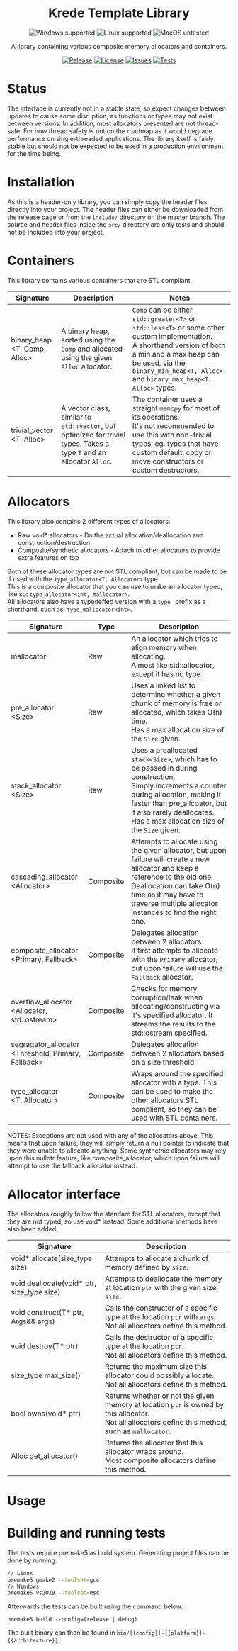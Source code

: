 <div align="center">
<h1>Krede Template Library</h1>

![Windows supported](https://img.shields.io/badge/Windows-win--10-green?style=flat-square)
![Linux supported](https://img.shields.io/badge/Linux-Ubuntu-green?style=flat-square)
![MacOS untested](https://img.shields.io/badge/MacOS-Untested-red?style=flat-square)

<p>A library containing various composite memory allocators and containers.</p>

[![Release](https://img.shields.io/github/v/release/KredeGC/KTL?display_name=tag&style=flat-square)](https://github.com/KredeGC/KTL/releases)
[![License](https://img.shields.io/github/license/KredeGC/KTL?style=flat-square)](https://github.com/KredeGC/KTL/blob/master/LICENSE)
[![Issues](https://img.shields.io/github/issues/KredeGC/KTL?style=flat-square)](https://github.com/KredeGC/KTL/issues)
[![Tests](https://img.shields.io/github/workflow/status/KredeGC/KTL/Test?style=flat-square)](https://github.com/KredeGC/KTL/actions/workflows/main.yml)

</div>

# Status
The interface is currently not in a stable state, so expect changes between updates to cause some disruption, as functions or types may not exist between versions.
In addition, most allocators presented are not thread-safe.
For now thread safety is not on the roadmap as it would degrade performance on single-threaded applications.
The library itself is fairly stable but should not be expected to be used in a production environment for the time being.

# Installation
As this is a header-only library, you can simply copy the header files directly into your project.
The header files can either be downloaded from the [release page](https://github.com/KredeGC/KTL/releases) or from the `include/` directory on the master branch.
The source and header files inside the `src/` directory are only tests and should not be included into your project.

# Containers
This library contains various containers that are STL compliant.

| Signature | Description | Notes |
| --- | --- | --- |
| binary_heap<br/>\<T, Comp, Alloc\> | A binary heap, sorted using the `Comp` and allocated using the given `Alloc` allocator. | `Comp` can be either `std::greater<T>` or `std::less<T>` or some other custom implementation.<br/>A shorthand version of both a min and a max heap can be used, via the `binary_min_heap<T, Alloc>` and `binary_max_heap<T, Alloc>` types. |
| trivial_vector<br/>\<T, Alloc\> | A vector class, similar to `std::vector`, but optimized for trivial types. Takes a type `T` and an allocator `Alloc`. | The container uses a straight `memcpy` for most of its operations.<br/>It's not recommended to use this with non-trivial types, eg. types that have custom default, copy or move constructors or custom destructors. |

# Allocators
This library also contains 2 different types of allocators:
* Raw void* allocators - Do the actual allocation/deallocation and construction/destruction
* Composite/synthetic allocators - Attach to other allocators to provide extra features on top

Both of these allocator types are not STL compliant, but can be made to be if used with the `type_allocator<T, Allocator>` type.<br/>
This is a composite allocator that you can use to make an allocator typed, like so: `type_allocator<int, mallocator>`.<br/>
All allocators also have a typedeffed version with a `type_` prefix as a shorthand, such as: `type_mallocator<int>`.

| Signature | Type | Description |
| --- | --- |--- |
| mallocator | Raw | An allocator which tries to align memory when allocating.<br/>Almost like std::allocator, except it has no type. |
| pre_allocator<br/>\<Size\> | Raw | Uses a linked list to determine whether a given chunk of memory is free or allocated, which takes O(n) time.<br/>Has a max allocation size of the `Size` given. |
| stack_allocator<br/>\<Size\> | Raw | Uses a preallocated `stack<Size>`, which has to be passed in during construction.<br/>Simply increments a counter during allocation, making it faster than pre_allcoator, but it also rarely deallocates.<br/>Has a max allocation size of the `Size` given. |
| cascading_allocator<br/>\<Allocator\> | Composite | Attempts to allocate using the given allocator, but upon failure will create a new allocator and keep a reference to the old one.<br/>Deallocation can take O(n) time as it may have to traverse multiple allocator instances to find the right one. |
| composite_allocator<br/>\<Primary, Fallback\> | Composite | Delegates allocation between 2 allocators.<br/>It first attempts to allocate with the `Primary` allocator, but upon failure will use the `Fallback` allocator. |
| overflow_allocator<br/>\<Allocator, std::ostream\> | Composite | Checks for memory corruption/leak when allocating/constructing via it's specified allocator. It streams the results to the std::ostream specified. |
| segragator_allocator<br/>\<Threshold, Primary, Fallback\> | Composite | Delegates allocation between 2 allocators based on a size threshold. |
| type_allocator<br/>\<T, Allocator\> | Composite | Wraps around the specified allocator with a type. This can be used to make the other allocators STL compliant, so they can be used with STL containers. |

NOTES:
Exceptions are not used with any of the allocators above. This means that upon failure, they will simply return a null pointer to indicate that they were unable to allocate anything. Some synthethic allocators may rely upon this nullptr feature, like composite_allocator, which upon failure will attempt to use the fallback allocator instead.

# Allocator interface
The allocators roughly follow the standard for STL allocators, except that they are not typed, so use void* instead.
Some additional methods have also been added.

| Signature | Description |
| --- | --- |
| void* allocate(size_type size) | Attempts to allocate a chunk of memory defined by `size`. |
| void deallocate(void* ptr, size_type size) | Attempts to deallocate the memory at location `ptr` with the given size, `size`. |
| void construct(T* ptr, Args&& args) | Calls the constructor of a specific type at the location `ptr` with `args`.<br/>Not all allocators define this method. |
| void destroy(T* ptr) | Calls the destructor of a specific type at the location `ptr`.<br/>Not all allocators define this method. |
| size_type max_size() | Returns the maximum size this allocator could possibly allocate.<br/>Not all allocators define this method. |
| bool owns(void* ptr) | Returns whether or not the given memory at location `ptr` is owned by this allocator.<br/>Not all allocators define this method, such as `mallocator`. |
| Alloc get_allocator() | Returns the allocator that this allocator wraps around.<br/>Most composite allocators define this method. |

# Usage

# Building and running tests
The tests require premake5 as build system.
Generating project files can be done by running:
```bash
// Linux
premake5 gmake2 --toolset=gcc
// Windows
premake5 vs2019 --toolset=msc
```

Afterwards the tests can be built using the command below:
```
premake5 build --config=(release | debug)
```

The built binary can then be found in `bin/{{config}}-{{platform}}-{{architecture}}`.